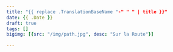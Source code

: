 ```yaml
---
title: "{{ replace .TranslationBaseName "-" " " | title }}"
date: {{ .Date }}
draft: true
tags: []
bigimg: [{src: "/img/path.jpg", desc: "Sur la Route"}]

---
```


